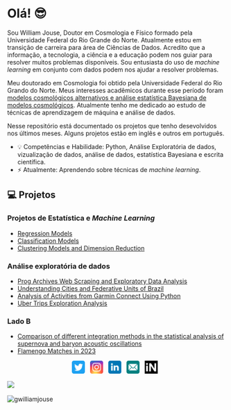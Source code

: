 # Olá! 😎

Sou William Jouse, Doutor em Cosmologia e Físico formado pela Universidade Federal do Rio Grande do Norte. Atualmente estou em transição de carreira para área de Ciências de Dados. Acredito que a informação, a tecnologia, a ciência e a educação podem nos guiar para resolver muitos problemas disponíveis. Sou entusiasta do uso de *machine learning* em conjunto com dados podem nos ajudar a resolver problemas. 

Meu doutorado em Cosmologia foi obtido pela Universidade Federal do Rio Grando do Norte. Meus interesses acadêmicos durante esse período foram [modelos cosmológicos alternativos e análise estatística Bayesiana de modelos cosmológicos](https://repositorio.ufrn.br/bitstream/123456789/29691/1/Vinculosobservacionaismodelos_Silva_2019.pdf). Atualmente tenho me dedicado ao estudo de técnicas de aprendizagem de máquina e análise de dados.

Nesse repositório está documentado os projetos que tenho desevolvidos nos últimos meses. Alguns projetos estão em inglês e outros em português.

- 💡 Competências e Habilidade: Python, Análise Exploratória de dados, vizualização de dados, análise de dados, estatística Bayesiana e escrita científica.
- ⚡️ Atualmente: Aprendendo sobre técnicas de *machine learning*.

## 💻 Projetos

### Projetos de Estatística e *Machine Learning*

- [Regression Models](https://github.com/williamjouse/Regression-Models)
- [Classification Models](https://github.com/williamjouse/Classification-models)
- [Clustering Models and Dimension Reduction](Soon)

### Análise exploratória de dados

- [Prog Archives Web Scraping and Exploratory Data Analysis](https://github.com/williamjouse/Prog_archives_scraping)
- [Understanding Cities and Federative Units of Brazil](https://github.com/williamjouse/Cities_Brazil)
- [Analysis of Activities from Garmin Connect Using Python](https://github.com/williamjouse/Garmin_analysis)
- [Uber Trips Exploration Analysis](https://github.com/williamjouse/Uber_trips_EDA)

### Lado B

- [Comparison of different integration methods in the statistical analysis of supernova and baryon acoustic oscillations](https://github.com/williamjouse/LCDM)
- [Flamengo Matches in 2023](https://github.com/williamjouse/jogos-Flamengo-2023)


<p align='center'>
<a href="https://twitter.com/williamjouse"><img height="30" src="imagens/twitter.svg"></a>&nbsp;&nbsp;
<a href="https://instagram.com/williamjouse"><img height="30" src="imagens/instagram.svg"></a>&nbsp;&nbsp;
<a href="http://www.linkedin.com/in/williamjouse"><img height="30" src="imagens/linkedin.svg"></a>&nbsp;&nbsp;
<a href="mailto:williamjouse@gmail.com"><img height="30" src="imagens/email.svg"></a>&nbsp;&nbsp;
<a href="https://inspirehep.net/literature?sort=mostrecent&size=25&page=1&q=f%20a%20w%20j%20c%20da%20silva"><img height="30" src="imagens/inspire-hep.svg"></a>&nbsp;&nbsp;
</p>

![](https://hit.yhype.me/github/profile?user_id=41267092)
<p align="left"> <img src="https://komarev.com/ghpvc/?username=williamjouse&color=blue" alt="gwilliamjouse"/> </p>
